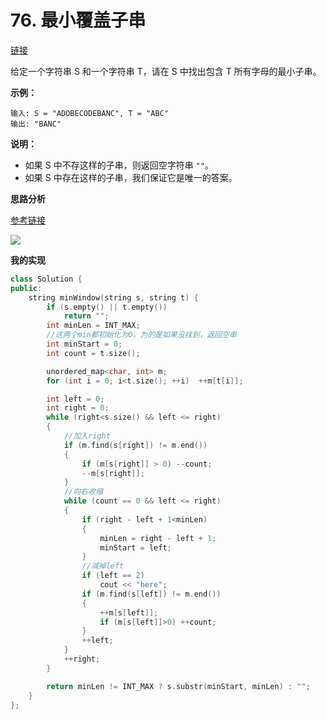 # 76. 最小覆盖子串

[链接](https://leetcode-cn.com/problems/minimum-window-substring/description/)

给定一个字符串 S 和一个字符串 T，请在 S 中找出包含 T 所有字母的最小子串。

**示例：**

```
输入: S = "ADOBECODEBANC", T = "ABC"
输出: "BANC"
```

**说明：**

- 如果 S 中不存这样的子串，则返回空字符串 `""`。
- 如果 S 中存在这样的子串，我们保证它是唯一的答案。

**思路分析**

[参考链接](https://blog.csdn.net/u013115610/article/details/70257445)

![](https://img-blog.csdn.net/20170420132918776?watermark/2/text/aHR0cDovL2Jsb2cuY3Nkbi5uZXQvdTAxMzExNTYxMA==/font/5a6L5L2T/fontsize/400/fill/I0JBQkFCMA==/dissolve/70/gravity/SouthEast) 

**我的实现**

```c++
class Solution {
public:
	string minWindow(string s, string t) {
		if (s.empty() || t.empty())
			return "";
		int minLen = INT_MAX;
		//这两个min都初始化为0，为的是如果没找到，返回空串
		int minStart = 0;
		int count = t.size();

		unordered_map<char, int> m;
		for (int i = 0; i<t.size(); ++i)  ++m[t[i]];

		int left = 0;
		int right = 0;
		while (right<s.size() && left <= right)
		{
			//加入right
			if (m.find(s[right]) != m.end())
			{
                if (m[s[right]] > 0) --count;
				--m[s[right]];
			}
			//向右收缩
			while (count == 0 && left <= right)
			{
				if (right - left + 1<minLen)
				{
					minLen = right - left + 1;
					minStart = left;
				}
				//减掉left
				if (left == 2)
					cout << "here";
				if (m.find(s[left]) != m.end())
				{
					++m[s[left]];
					if (m[s[left]]>0) ++count;
				}
				++left;
			}
			++right;
		}

		return minLen != INT_MAX ? s.substr(minStart, minLen) : "";
	}
};
```

